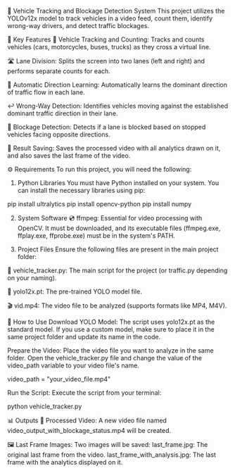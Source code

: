 🚗 Vehicle Tracking and Blockage Detection System
This project utilizes the YOLOv12x model to track vehicles in a video feed, count them, identify wrong-way drivers, and detect traffic blockages.

🌟 Key Features
🚗 Vehicle Tracking and Counting: Tracks and counts vehicles (cars, motorcycles, buses, trucks) as they cross a virtual line.

🛣️ Lane Division: Splits the screen into two lanes (left and right) and performs separate counts for each.

🧠 Automatic Direction Learning: Automatically learns the dominant direction of traffic flow in each lane.

↩️ Wrong-Way Detection: Identifies vehicles moving against the established dominant traffic direction in their lane.

🚧 Blockage Detection: Detects if a lane is blocked based on stopped vehicles facing opposite directions.

💾 Result Saving: Saves the processed video with all analytics drawn on it, and also saves the last frame of the video.

⚙️ Requirements
To run this project, you will need the following:

1. Python Libraries
You must have Python installed on your system. You can install the necessary libraries using pip:

pip install ultralytics
pip install opencv-python
pip install numpy

2. System Software
💿 ffmpeg: Essential for video processing with OpenCV. It must be downloaded, and its executable files (ffmpeg.exe, ffplay.exe, ffprobe.exe) must be in the system's PATH.

3. Project Files
Ensure the following files are present in the main project folder:

🐍 vehicle_tracker.py: The main script for the project (or traffic.py depending on your naming).

🤖 yolo12x.pt: The pre-trained YOLO model file.

🎬 vid.mp4: The video file to be analyzed (supports formats like MP4, M4V).

🚀 How to Use
Download YOLO Model:
The script uses yolo12x.pt as the standard model. If you use a custom model, make sure to place it in the same project folder and update its name in the code.

Prepare the Video:
Place the video file you want to analyze in the same folder.
Open the vehicle_tracker.py file and change the value of the video_path variable to your video file's name.

video_path = "your_video_file.mp4"

Run the Script:
Execute the script from your terminal:

python vehicle_tracker.py

📊 Outputs
🎥 Processed Video: A new video file named video_output_with_blockage_status.mp4 will be created.

🖼️ Last Frame Images: Two images will be saved:
last_frame.jpg: The original last frame from the video.
last_frame_with_analysis.jpg: The last frame with the analytics displayed on it.